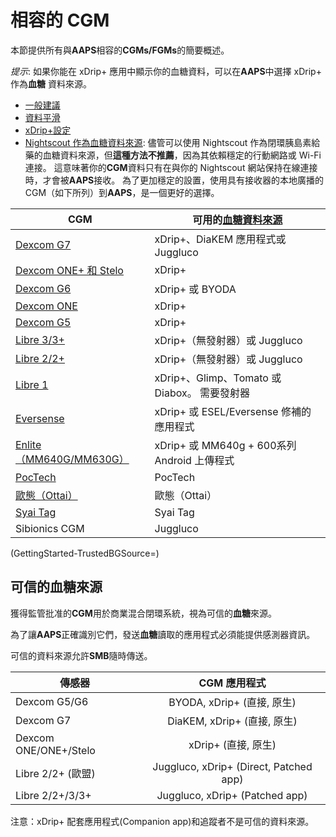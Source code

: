# 相容的 CGM

本節提供所有與**AAPS**相容的**CGMs/FGMs**的簡要概述。

*提示*: 如果你能在 xDrip+ 應用中顯示你的血糖資料，可以在**AAPS**中選擇 xDrip+ 作為**血糖** 資料來源。

* [一般建議](../CompatibleCgms/GeneralCGMRecommendation.md)
* [資料平滑](../CompatibleCgms/SmoothingBloodGlucoseData.md)
* [xDrip+設定](../CompatibleCgms/xDrip.md)
* [Nightscout 作為血糖資料來源](../CompatibleCgms/CgmNightscoutUpload.md): 儘管可以使用 Nightscout 作為閉環胰島素給藥的血糖資料來源，但**這種方法不推薦**，因為其依賴穩定的行動網路或 Wi-Fi 連接。 這意味著你的**CGM**資料只有在與你的 Nightscout 網站保持在線連接時，才會被**AAPS**接收。 為了更加穩定的設置，使用具有接收器的本地廣播的 CGM（如下所列）到**AAPS**，是一個更好的選擇。

| CGM                                                  | 可用的[血糖資料來源](../SettingUpAaps/ConfigBuilder.md#bg-source) |
| ---------------------------------------------------- | -------------------------------------------------------- |
| [Dexcom G7](../CompatibleCgms/DexcomG7.md)           | xDrip+、DiaKEM 應用程式或 Juggluco                             |
| [Dexcom ONE+ 和 Stelo](../CompatibleCgms/DexcomG7.md) | xDrip+                                                   |
| [Dexcom G6](../CompatibleCgms/DexcomG6.md)           | xDrip+ 或 BYODA                                           |
| [Dexcom ONE](../CompatibleCgms/DexcomG6.md)          | xDrip+                                                   |
| [Dexcom G5](../CompatibleCgms/DexcomG5.md)           | xDrip+                                                   |
| [Libre 3/3+](../CompatibleCgms/Libre3.md)            | xDrip+（無發射器）或 Juggluco                                   |
| [Libre 2/2+](../CompatibleCgms/Libre2.md)            | xDrip+（無發射器）或 Juggluco                                   |
| [Libre 1](../CompatibleCgms/Libre1.md)               | xDrip+、Glimp、Tomato 或 Diabox。 需要發射器                      |
| [Eversense](../CompatibleCgms/Eversense.md)          | xDrip+ 或 ESEL/Eversense 修補的應用程式                          |
| [Enlite（MM640G/MM630G）](../CompatibleCgms/MM640g.md) | xDrip+ 或 MM640g + 600系列 Android 上傳程式                     |
| [PocTech](../CompatibleCgms/PocTech.md)              | PocTech                                                  |
| [歐態（Ottai）](../CompatibleCgms/OttaiM8.md)            | 歐態（Ottai）                                                |
| [Syai Tag](../CompatibleCgms/SyaiTagX1.md)           | Syai Tag                                                 |
| Sibionics CGM                                        | Juggluco                                                 |

(GettingStarted-TrustedBGSource=)

## 可信的血糖來源

獲得監管批准的**CGM**用於商業混合閉環系統，視為可信的**血糖**來源。

為了讓**AAPS**正確識別它們，發送**血糖**讀取的應用程式必須能提供感測器資訊。

可信的資料來源允許**SMB**隨時傳送。

| 傳感器                   |                CGM 應用程式                |
| --------------------- |:--------------------------------------:|
| Dexcom G5/G6          |         BYODA, xDrip+ (直接, 原生)         |
| Dexcom G7             |        DiaKEM, xDrip+ (直接, 原生)         |
| Dexcom ONE/ONE+/Stelo |            xDrip+ (直接, 原生)             |
| Libre 2/2+ (歐盟)       | Juggluco, xDrip+ (Direct, Patched app) |
| Libre 2/2+/3/3+       |     Juggluco, xDrip+ (Patched app)     |

注意：xDrip+ 配套應用程式(Companion app)和追蹤者不是可信的資料來源。
